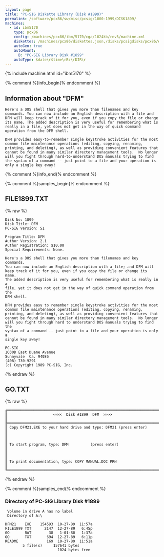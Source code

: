 ```yaml
---
layout: page
title: "PC-SIG Diskette Library (Disk #1899)"
permalink: /software/pcx86/sw/misc/pcsig/1000-1999/DISK1899/
machines:
  - id: ibm5170
    type: pcx86
    config: /machines/pcx86/ibm/5170/cga/1024kb/rev3/machine.xml
    diskettes: /machines/pcx86/diskettes.json,/disks/pcsigdisks/pcx86/diskettes.json
    autoGen: true
    autoMount:
      B: "PC-SIG Library Disk #1899"
    autoType: $date\r$time\rB:\rDIR\r
---
```


{% include machine.html id="ibm5170" %}

{% comment %}info_begin{% endcomment %}

## Information about "DFM"

    Here's a DOS shell that gives you more than filenames and key
    commands. You can now include an English description with a file and
    DFM will keep track of it for you, even if you copy the file or change
    its name. The added description is very useful for remembering what is
    really in a file, yet does not get in the way of quick command
    operation from the DFM shell.
    
    DFM provides easy-to-remember single keystroke activities for the most
    common file maintenance operations (editing, copying, renaming,
    printing, and deleting), as well as providing convenient features that
    cannot be found in many similar directory management tools.  No longer
    will you fight through hard-to-understand DOS manuals trying to find
    the syntax of a command -- just point to a file and your operation is
    only a single key away!
{% comment %}info_end{% endcomment %}

{% comment %}samples_begin{% endcomment %}

## FILE1899.TXT

{% raw %}
```
Disk No: 1899                                                           
Disk Title: DFM                                                         
PC-SIG Version: S1                                                      
                                                                        
Program Title: DFM                                                      
Author Version: 2.1                                                     
Author Registration: $10.00                                             
Special Requirements: None.                                             
                                                                        
Here's a DOS shell that gives you more than filenames and key commands. 
You can now include an English description with a file; and DFM will    
keep track of it for you, even if you copy the file or change its name. 
The added description is very useful for remembering what is really in a
file, yet it does not get in the way of quick command operation from the
DFM shell.                                                              
                                                                        
DFM provides easy to remember single keystroke activities for the most  
common file maintenance operations (editing, copying, renaming,         
printing, and deleting), as well as providing convenient features that  
cannot be found in many similar directory management tools.  No longer  
will you fight through hard to understand DOS manuals trying to find the
syntax of a command -- just point to a file and your operation is only a
single key away!                                                        
                                                                        
PC-SIG                                                                  
1030D East Duane Avenue                                                 
Sunnyvale  Ca. 94086                                                    
(408) 730-9291                                                          
(c) Copyright 1989 PC-SIG, Inc.                                         
```
{% endraw %}

## GO.TXT

{% raw %}
```
╔═════════════════════════════════════════════════════════════════════════╗
║                     <<<<  Disk #1899  DFM  >>>>                         ║
╠═════════════════════════════════════════════════════════════════════════╣
║ Copy DFM21.EXE to your hard drive and type: DFM21 (press enter)         ║
║                                                                         ║
║ To start program, type: DFM          (press enter)                      ║
║                                                                         ║
║ To print documentation, type: COPY MANUAL.DOC PRN                       ║
╚═════════════════════════════════════════════════════════════════════════╝
```
{% endraw %}

{% comment %}samples_end{% endcomment %}

### Directory of PC-SIG Library Disk #1899

     Volume in drive A has no label
     Directory of A:\

    DFM21    EXE    154593  10-27-89  11:57a
    FILE1899 TXT      2147  12-27-89   6:45p
    GO       BAT        38   1-01-80   1:37a
    GO       TXT       694  12-27-89   6:11p
    README             169  10-27-89  11:51a
            5 file(s)     157641 bytes
                            1024 bytes free
